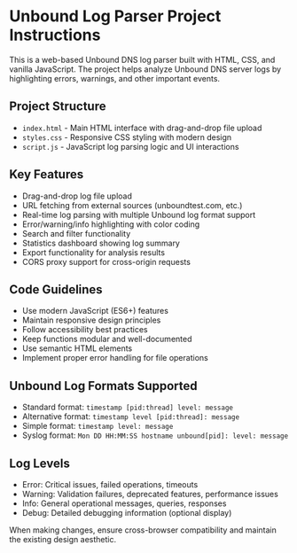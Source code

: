 <!-- Use this file to provide workspace-specific custom instructions to Copilot. For more details, visit https://code.visualstudio.com/docs/copilot/copilot-customization#_use-a-githubcopilotinstructionsmd-file -->

# Unbound Log Parser Project Instructions

This is a web-based Unbound DNS log parser built with HTML, CSS, and vanilla JavaScript. The project helps analyze Unbound DNS server logs by highlighting errors, warnings, and other important events.

## Project Structure
- `index.html` - Main HTML interface with drag-and-drop file upload
- `styles.css` - Responsive CSS styling with modern design
- `script.js` - JavaScript log parsing logic and UI interactions

## Key Features
- Drag-and-drop log file upload
- URL fetching from external sources (unboundtest.com, etc.)
- Real-time log parsing with multiple Unbound log format support
- Error/warning/info highlighting with color coding
- Search and filter functionality
- Statistics dashboard showing log summary
- Export functionality for analysis results
- CORS proxy support for cross-origin requests

## Code Guidelines
- Use modern JavaScript (ES6+) features
- Maintain responsive design principles
- Follow accessibility best practices
- Keep functions modular and well-documented
- Use semantic HTML elements
- Implement proper error handling for file operations

## Unbound Log Formats Supported
- Standard format: `timestamp [pid:thread] level: message`
- Alternative format: `timestamp level [pid:thread]: message`
- Simple format: `timestamp level: message`
- Syslog format: `Mon DD HH:MM:SS hostname unbound[pid]: level: message`

## Log Levels
- Error: Critical issues, failed operations, timeouts
- Warning: Validation failures, deprecated features, performance issues
- Info: General operational messages, queries, responses
- Debug: Detailed debugging information (optional display)

When making changes, ensure cross-browser compatibility and maintain the existing design aesthetic.

